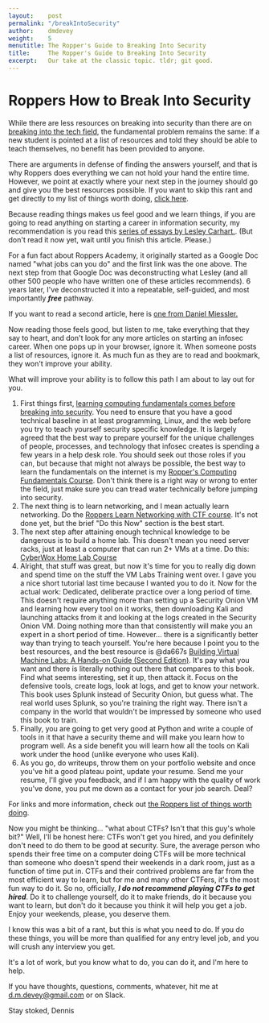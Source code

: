 ```yaml
---
layout:    post
permalink: "/breakIntoSecurity"
author:    dmdevey
weight:    5
menutitle: The Ropper's Guide to Breaking Into Security
title:     The Ropper's Guide to Breaking Into Security
excerpt:   Our take at the classic topic. tldr; git good.
---
```


# Roppers How to Break Into Security

While there are less resources on breaking into security than there are on [breaking into the tech field](/breakIntoTech.md), the fundamental problem remains the same: If a new student is pointed at a list of resources and told they should be able to teach themselves, no benefit has been provided to anyone. 

There are arguments in defense of finding the answers yourself, and that is why Roppers does everything we can not hold your hand the entire time. However, we  point at exactly where your next step in the journey should go and give you the best resources possible. If you want to skip this rant and get directly to my list of things worth doing, [click here](/thingsWorthDoing.md).

Because reading things makes us feel good and we learn things, if you are going to read anything on starting a career in information security, my recommendation is you read this [series of essays by Lesley Carhart.](https://tisiphone.net/2015/10/12/starting-an-infosec-career-the-megamix-chapters-1-3?roppers). (But don't read it now yet, wait until you finish this article. Please.)

For a fun fact about Roppers Academy, it originally started as a Google Doc named "what jobs can you do" and the first link was the one above. The next step from that Google Doc was deconstructing what Lesley (and all other 500 people who have written one of these articles recommends). 6 years later, I've deconstructed it into a repeatable, self-guided, and most importantly ***free*** pathway. 

If you want to read a second article, here is [one from Daniel Miessler.](https://danielmiessler.com/blog/build-successful-infosec-career/?roppers)

Now reading those feels good, but listen to me, take everything that they say to heart, and don't look for any more articles on starting an infosec career. When one pops up in your browser, ignore it. When someone posts a list of resources, ignore it. As much fun as they are to read and bookmark, they won't improve your ability.

What will improve your ability is to follow this path I am about to lay out for you. 

1. First things first, [learning computing fundamentals comes before breaking into security](/breakIntoTech.md). You need to ensure that you have a good technical baseline in at least programming, Linux, and the web before you try to teach yourself security specific knowledge. It is largely agreed that the best way to prepare yourself for the unique challenges of people, processes, and technology that infosec creates is spending a few years in a help desk role. You should seek out those roles if you can, but because that might not always be possible, the best way to learn the fundamentals on the internet is my [Ropper's Computing Fundamentals Course](https://www.roppers.org/courses/fundamentals). Don't think there is a right way or wrong to enter the field, just make sure you can tread water technically before jumping into security.
2. The next thing is to learn networking, and I mean actually learn networking. Do the [Roppers Learn Networking with CTF course](https://www.roppers.org/courses/networking). It's not done yet, but the brief "Do this Now" section is the best start.
3. The next step after attaining enough technical knowledge to be dangerous is to build a home lab. This doesn't mean you need server racks, just at least a computer that can run 2+ VMs at a time.  Do this: [CyberWox Home Lab Course](https://www.cyberwoxacademy.com/post/building-a-cybersecurity-homelab)
4. Alright, that stuff was great, but now it's time for you to really dig down and spend time on the stuff the VM Labs Training went over. I gave you a nice short tutorial last time because I wanted you to do it. Now for the actual work: Dedicated, deliberate practice over a long period of time. This doesn't require anything more than setting up a Security Onion VM and learning how every tool on it works, then downloading Kali and launching attacks from it and looking at the logs created in the Security Onion VM. Doing nothing more than that consistently will make you an expert in a short period of time. However... there is a significantly better way than trying to teach yourself. You're here because I point you to the best resources, and the best resource is @da667s [Building Virtual Machine Labs: A Hands-on Guide (Second Edition)](https://leanpub.com/avatar2). It's pay what you want and there is literally nothing out there that compares to this book. Find what seems interesting, set it up, then attack it. Focus on the defensive tools, create logs, look at logs, and get to know your network. This book uses Splunk instead of Security Onion, but guess what. The real world uses Splunk, so you're training the right way. There isn't a company in the world that wouldn't be impressed by someone who used this book to train.
5. Finally, you are going to get very good at Python and write a couple of tools in it that have a security theme and will make you learn how to program well. As a side benefit you will learn how all the tools on Kali work under the hood (unlike everyone who uses Kali). 
6. As you go, do writeups, throw them on your portfolio website and once you've hit a good plateau point, update your resume. Send me your resume, I'll give you feedback, and if I am happy with the quality of work you've done, you put me down as a contact for your job search. Deal?

For links and more information, check out [the Roppers list of things worth doing](/thingsWorthDoing.md).

Now you might be thinking... "what about CTFs? Isn't that this guy's whole bit?" Well, I'll be honest here: CTFs won't get you hired, and you definitely don't need to do them to be good at security. Sure, the average person who spends their free time on a computer doing CTFs will be more technical than someone who doesn't spend their weekends in a dark room, just as a function of time put in. CTFs and their contrived problems are far from the most efficient way to learn, but for me and many other CTFers, it's the most fun way to do it. So no, officially, ***I do not recommend playing CTFs to get hired***. Do it to challenge yourself, do it to make friends, do it because you want to learn, but don't do it because you think it will help you get a job. Enjoy your weekends, please, you deserve them.

I know this was a bit of a rant, but this is what you need to do. If you do these things, you will be more than qualified for any entry level job, and you will crush any interview you get.

It's a lot of work, but you know what to do, you can do it, and I'm here to help.

If you have thoughts, questions, comments, whatever, hit me at d.m.devey@gmail.com or on Slack.

Stay stoked,
Dennis
